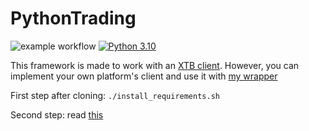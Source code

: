 # PythonTrading
![example workflow](https://github.com/doruirimescu/PythonTrading/actions/workflows/main.yml/badge.svg?branch=master) 
[![Python 3.10](https://img.shields.io/badge/python-3.10-blue.svg)]()

This framework is made to work with an [XTB client](https://github.com/doruirimescu/XTBApi). However, you can implement your own platform's client and use it with [my wrapper](https://github.com/doruirimescu/python-trading/tree/master/Trading/live/client)

First step after cloning: `./install_requirements.sh`

Second step: read [this](https://github.com/doruirimescu/python-trading/tree/master/Trading/live/scripts#readme)
